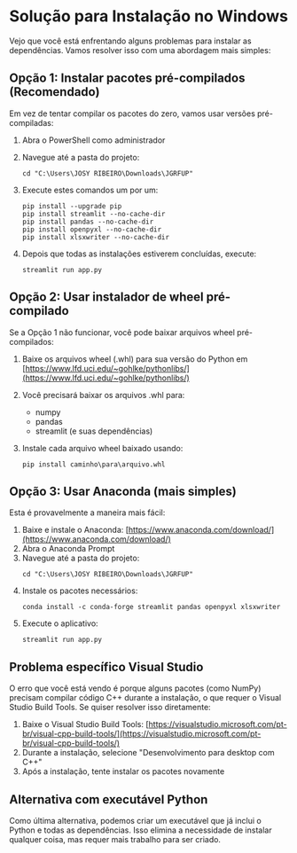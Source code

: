 # Solução para Instalação no Windows

Vejo que você está enfrentando alguns problemas para instalar as dependências. Vamos resolver isso com uma abordagem mais simples:

## Opção 1: Instalar pacotes pré-compilados (Recomendado)

Em vez de tentar compilar os pacotes do zero, vamos usar versões pré-compiladas:

1. Abra o PowerShell como administrador
2. Navegue até a pasta do projeto:
   ```
   cd "C:\Users\JOSY RIBEIRO\Downloads\JGRFUP"
   ```

3. Execute estes comandos um por um:
   ```
   pip install --upgrade pip
   pip install streamlit --no-cache-dir
   pip install pandas --no-cache-dir
   pip install openpyxl --no-cache-dir
   pip install xlsxwriter --no-cache-dir
   ```

4. Depois que todas as instalações estiverem concluídas, execute:
   ```
   streamlit run app.py
   ```

## Opção 2: Usar instalador de wheel pré-compilado

Se a Opção 1 não funcionar, você pode baixar arquivos wheel pré-compilados:

1. Baixe os arquivos wheel (.whl) para sua versão do Python em [https://www.lfd.uci.edu/~gohlke/pythonlibs/](https://www.lfd.uci.edu/~gohlke/pythonlibs/)
2. Você precisará baixar os arquivos .whl para:
   - numpy
   - pandas
   - streamlit (e suas dependências)

3. Instale cada arquivo wheel baixado usando:
   ```
   pip install caminho\para\arquivo.whl
   ```

## Opção 3: Usar Anaconda (mais simples)

Esta é provavelmente a maneira mais fácil:

1. Baixe e instale o Anaconda: [https://www.anaconda.com/download/](https://www.anaconda.com/download/)
2. Abra o Anaconda Prompt
3. Navegue até a pasta do projeto:
   ```
   cd "C:\Users\JOSY RIBEIRO\Downloads\JGRFUP"
   ```
4. Instale os pacotes necessários:
   ```
   conda install -c conda-forge streamlit pandas openpyxl xlsxwriter
   ```
5. Execute o aplicativo:
   ```
   streamlit run app.py
   ```

## Problema específico Visual Studio

O erro que você está vendo é porque alguns pacotes (como NumPy) precisam compilar código C++ durante a instalação, o que requer o Visual Studio Build Tools. Se quiser resolver isso diretamente:

1. Baixe o Visual Studio Build Tools: [https://visualstudio.microsoft.com/pt-br/visual-cpp-build-tools/](https://visualstudio.microsoft.com/pt-br/visual-cpp-build-tools/)
2. Durante a instalação, selecione "Desenvolvimento para desktop com C++"
3. Após a instalação, tente instalar os pacotes novamente

## Alternativa com executável Python

Como última alternativa, podemos criar um executável que já inclui o Python e todas as dependências. Isso elimina a necessidade de instalar qualquer coisa, mas requer mais trabalho para ser criado.